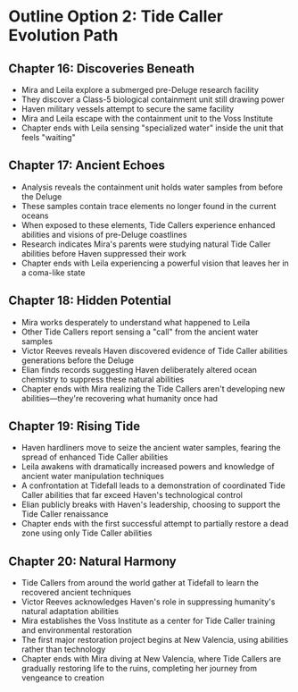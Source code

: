 # Outline Option 2: Tide Caller Evolution Path

## Chapter 16: Discoveries Beneath
- Mira and Leila explore a submerged pre-Deluge research facility
- They discover a Class-5 biological containment unit still drawing power
- Haven military vessels attempt to secure the same facility
- Mira and Leila escape with the containment unit to the Voss Institute
- Chapter ends with Leila sensing "specialized water" inside the unit that feels "waiting"

## Chapter 17: Ancient Echoes
- Analysis reveals the containment unit holds water samples from before the Deluge
- These samples contain trace elements no longer found in the current oceans
- When exposed to these elements, Tide Callers experience enhanced abilities and visions of pre-Deluge coastlines
- Research indicates Mira's parents were studying natural Tide Caller abilities before Haven suppressed their work
- Chapter ends with Leila experiencing a powerful vision that leaves her in a coma-like state

## Chapter 18: Hidden Potential
- Mira works desperately to understand what happened to Leila
- Other Tide Callers report sensing a "call" from the ancient water samples
- Victor Reeves reveals Haven discovered evidence of Tide Caller abilities generations before the Deluge
- Elian finds records suggesting Haven deliberately altered ocean chemistry to suppress these natural abilities
- Chapter ends with Mira realizing the Tide Callers aren't developing new abilities—they're recovering what humanity once had

## Chapter 19: Rising Tide
- Haven hardliners move to seize the ancient water samples, fearing the spread of enhanced Tide Caller abilities
- Leila awakens with dramatically increased powers and knowledge of ancient water manipulation techniques
- A confrontation at Tidefall leads to a demonstration of coordinated Tide Caller abilities that far exceed Haven's technological control
- Elian publicly breaks with Haven's leadership, choosing to support the Tide Caller renaissance
- Chapter ends with the first successful attempt to partially restore a dead zone using only Tide Caller abilities

## Chapter 20: Natural Harmony
- Tide Callers from around the world gather at Tidefall to learn the recovered ancient techniques
- Victor Reeves acknowledges Haven's role in suppressing humanity's natural adaptation abilities
- Mira establishes the Voss Institute as a center for Tide Caller training and environmental restoration
- The first major restoration project begins at New Valencia, using abilities rather than technology
- Chapter ends with Mira diving at New Valencia, where Tide Callers are gradually restoring life to the ruins, completing her journey from vengeance to creation
